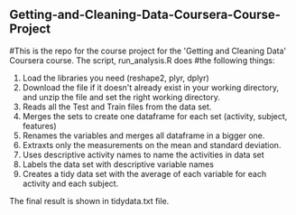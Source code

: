 ## Getting-and-Cleaning-Data-Coursera-Course-Project
#This is the repo for the course project for the 'Getting and Cleaning Data' Coursera course. The script, run_analysis.R does #the following things:
1. Load the libraries you need (reshape2, plyr, dplyr)
2. Download the file if it doesn't already exist in your working directory, and unzip the file and set the right working directory.
3. Reads all the Test and Train files from the data set.
4. Merges the sets to create one dataframe for each set (activity, subject, features)
5. Renames the variables and merges all dataframe in a bigger one.
6. Extraxts only the measurements on the mean and standard deviation.
7. Uses descriptive activity names to name the activities in data set
8. Labels the data set with descriptive variable names
9. Creates a tidy data set with the average of each variable for each activity and each subject.

The final result is shown in tidydata.txt file.
